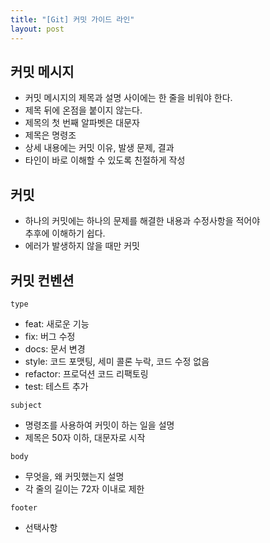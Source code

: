 ```yaml
---
title: "[Git] 커밋 가이드 라인"
layout: post
--- 
```


## 커밋 메시지
- 커밋 메시지의 제목과 설명 사이에는 한 줄을 비워야 한다.
- 제목 뒤에 온점을 붙이지 않는다.
- 제목의 첫 번째 알파벳은 대문자
- 제목은 명령조
- 상세 내용에는 커밋 이유, 발생 문제, 결과
- 타인이 바로 이해할 수 있도록 친절하게 작성


## 커밋 
- 하나의 커밋에는 하나의 문제를 해결한 내용과 수정사항을 적어야<br>
추후에 이해하기 쉽다.
- 에러가 발생하지 않을 때만 커밋


## 커밋 컨벤션
`type`
- feat: 새로운 기능	
- fix: 버그 수정
- docs: 문서 변경
- style: 코드 포맷팅, 세미 콜론 누락, 코드 수정 없음
- refactor: 프로덕션 코드 리팩토링
- test: 테스트 추가


`subject`
- 명령조를 사용하여 커밋이 하는 일을 설명
- 제목은 50자 이하, 대문자로 시작


`body`
- 무엇을, 왜 커밋했는지 설명
- 각 줄의 길이는 72자 이내로 제한


`footer`
- 선택사항


